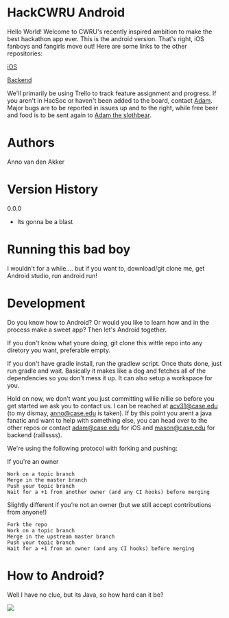 HackCWRU Android
===================
Hello World! Welcome to CWRU's recently inspired ambition to make the best hackathon app ever.  This is the android version. That's right, iOS fanboys and fangirls move out! Here are some links to the other repositories:

[iOS](https://github.com/hacsoc/hack_cwru-ios)

[Backend](https://github.com/hacsoc/hack_cwru)

We'll primarily be using Trello to track feature assignment and progress. If you aren't in HacSoc or haven't been added to the board, contact [Adam](adam@case.edu). Major bugs are to be reported in issues up and to the right, while free beer and food is to be sent again to [Adam the slothbear](adam@case.edu).

# Authors
Anno van den Akker

# Version History
0.0.0
- Its gonna be a blast

# Running this bad boy
I wouldn't for a while.... but if you want to, download/git clone me, get Android studio, run android run!

# Development
Do you know how to Android?  Or would you like to learn how and in the process make a sweet app?  Then let's Android together.  

If you don't know what youre doing, git clone this wittle repo into any diretory you want, preferable empty.

If you don't have gradle install, run the gradlew script.  Once thats done, just  run gradle and wait.  Basically it makes like a dog and fetches all of the dependencies so you don't mess it up.  It can also setup a workspace for you.

Hold on now, we don't want you just committing willie nillie so before you get started we ask you to contact us.  I can be reached at [acv31@case.edu](acv31@case.edu) (to my dismay, anno@case.edu is taken).  If by this point you arent a java fanatic and want to help with something else, you can head over to the other repos or contact [adam@case.edu](adam@case.edu) for iOS and [mason@case.edu](mason@case.edu) for backend (raillssss).

We're using the following protocol with forking and pushing:

If you're an owner

    Work on a topic branch
    Merge in the master branch
    Push your topic branch
    Wait for a +1 from another owner (and any CI hooks) before merging

Slightly different if you’re not an owner (but we still accept contributions from anyone!)

    Fork the repo
    Work on a topic branch
    Merge in the upstream master branch
    Push your topic branch
    Wait for a +1 from an owner (and any CI hooks) before merging

# How to Android?
Well I have no clue, but its Java, so how hard can it be?

![](http://s16.postimg.org/6kvr2sm6d/56f12971_rv_Mr6.jpg)
